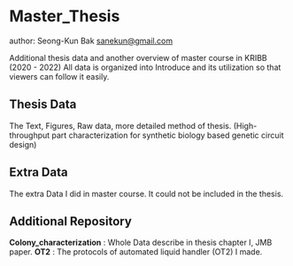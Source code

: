 # Master_Thesis

author: Seong-Kun Bak <sanekun@gmail.com>

Additional thesis data and another overview of master course in KRIBB (2020 - 2022)
All data is organized into Introduce and its utilization so that viewers can follow it easily.

## Thesis Data

The Text, Figures, Raw data, more detailed method of thesis.
(High-throughput part characterization for synthetic biology based genetic circuit design)


## Extra Data

The extra Data I did in master course.
It could not be included in the thesis.


## Additional Repository

**Colony_characterization** : Whole Data describe in thesis chapter I, JMB paper.
**OT2** : The protocols of automated liquid handler (OT2) I made.

